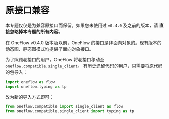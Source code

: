 # 原接口兼容

本专题仅仅是为兼容原接口而保留。如果您未使用过 `v0.4.0` 及之前的版本，请 **直接忽略掉本专题的所有内容**。

在 OneFlow v0.4.0 版本及以前，OneFlow 的接口是非面向对象的。现有版本的动态图、静态图模式均提供了面向对象接口。

为了照顾老接口的用户，OneFlow 将老接口移动至 `oneflow.compatible.single_client`。
有历史遗留代码的用户，只需要将原代码的包导入：

```python
import oneflow as flow
import oneflow.typing as tp
```

改为新的导入方式即可：

```python
from oneflow.compatible import single_client as flow
from oneflow.compatible.single_client import typing as tp
```
